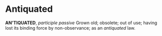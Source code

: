 # Antiquated

**AN'TIQUATED**, _participle passive_ Grown old; obsolete; out of use; having lost its binding force by non-observance; as an _antiquated_ law.